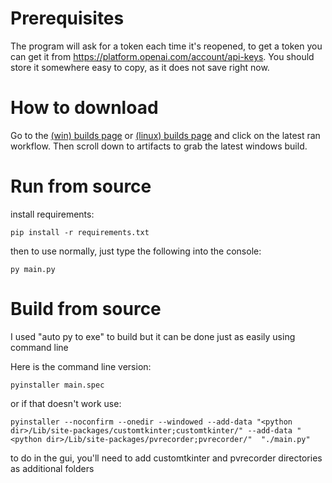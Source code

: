 # Prerequisites
The program will ask for a token each time it's reopened, to get a token you can get it from https://platform.openai.com/account/api-keys. You should store it somewhere easy to copy, as it does not save right now.

# How to download

Go to the [(win) builds page](https://github.com/Rubyboat1207/audio-summarizer/actions/workflows/pyinstaller.yml) or [(linux) builds page](https://github.com/Rubyboat1207/audio-summarizer/actions/workflows/pyinstaller-linux.yml) and click on the latest ran workflow. Then scroll down to artifacts to grab the latest windows build.

# Run from source

install requirements:
```
pip install -r requirements.txt
```

then to use normally, just type the following into the console:
```
py main.py
```

# Build from source

I used "auto py to exe" to build but it can be done just as easily using command line

Here is the command line version:
```
pyinstaller main.spec
```
or if that doesn't work use:
```
pyinstaller --noconfirm --onedir --windowed --add-data "<python dir>/Lib/site-packages/customtkinter;customtkinter/" --add-data "<python dir>/Lib/site-packages/pvrecorder;pvrecorder/"  "./main.py"
```

to do in the gui, you'll need to add customtkinter and pvrecorder directories as additional folders